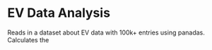# EV Data Analysis

Reads in a dataset about EV data with 100k+ entries using panadas. Calculates the 

